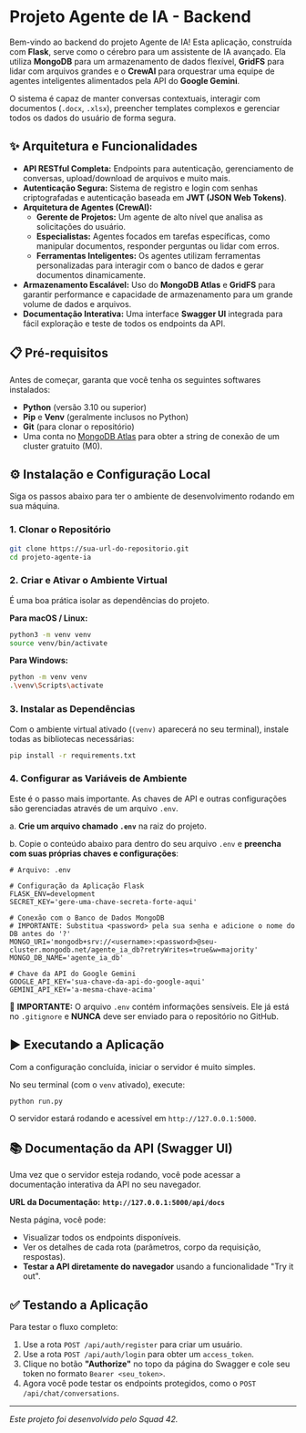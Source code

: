 # Projeto Agente de IA - Backend

Bem-vindo ao backend do projeto Agente de IA! Esta aplicação, construída com **Flask**, serve como o cérebro para um assistente de IA avançado. Ela utiliza **MongoDB** para um armazenamento de dados flexível, **GridFS** para lidar com arquivos grandes e o **CrewAI** para orquestrar uma equipe de agentes inteligentes alimentados pela API do **Google Gemini**.

O sistema é capaz de manter conversas contextuais, interagir com documentos (`.docx`, `.xlsx`), preencher templates complexos e gerenciar todos os dados do usuário de forma segura.

## ✨ Arquitetura e Funcionalidades

-   **API RESTful Completa:** Endpoints para autenticação, gerenciamento de conversas, upload/download de arquivos e muito mais.
-   **Autenticação Segura:** Sistema de registro e login com senhas criptografadas e autenticação baseada em **JWT (JSON Web Tokens)**.
-   **Arquitetura de Agentes (CrewAI):**
    -   **Gerente de Projetos:** Um agente de alto nível que analisa as solicitações do usuário.
    -   **Especialistas:** Agentes focados em tarefas específicas, como manipular documentos, responder perguntas ou lidar com erros.
    -   **Ferramentas Inteligentes:** Os agentes utilizam ferramentas personalizadas para interagir com o banco de dados e gerar documentos dinamicamente.
-   **Armazenamento Escalável:** Uso do **MongoDB Atlas** e **GridFS** para garantir performance e capacidade de armazenamento para um grande volume de dados e arquivos.
-   **Documentação Interativa:** Uma interface **Swagger UI** integrada para fácil exploração e teste de todos os endpoints da API.

## 📋 Pré-requisitos

Antes de começar, garanta que você tenha os seguintes softwares instalados:

-   **Python** (versão 3.10 ou superior)
-   **Pip** e **Venv** (geralmente inclusos no Python)
-   **Git** (para clonar o repositório)
-   Uma conta no [MongoDB Atlas](https://www.mongodb.com/cloud/atlas) para obter a string de conexão de um cluster gratuito (M0).

## ⚙️ Instalação e Configuração Local

Siga os passos abaixo para ter o ambiente de desenvolvimento rodando em sua máquina.

### 1. Clonar o Repositório

```bash
git clone https://sua-url-do-repositorio.git
cd projeto-agente-ia
```

### 2. Criar e Ativar o Ambiente Virtual

É uma boa prática isolar as dependências do projeto.

**Para macOS / Linux:**
```bash
python3 -m venv venv
source venv/bin/activate
```
**Para Windows:**
```bash
python -m venv venv
.\venv\Scripts\activate
```

### 3. Instalar as Dependências

Com o ambiente virtual ativado (`(venv)` aparecerá no seu terminal), instale todas as bibliotecas necessárias:

```bash
pip install -r requirements.txt
```

### 4. Configurar as Variáveis de Ambiente

Este é o passo mais importante. As chaves de API e outras configurações são gerenciadas através de um arquivo `.env`.

a. **Crie um arquivo chamado `.env`** na raiz do projeto.

b. Copie o conteúdo abaixo para dentro do seu arquivo `.env` e **preencha com suas próprias chaves e configurações**:

```
# Arquivo: .env

# Configuração da Aplicação Flask
FLASK_ENV=development
SECRET_KEY='gere-uma-chave-secreta-forte-aqui'

# Conexão com o Banco de Dados MongoDB
# IMPORTANTE: Substitua <password> pela sua senha e adicione o nome do DB antes do '?'
MONGO_URI='mongodb+srv://<username>:<password>@seu-cluster.mongodb.net/agente_ia_db?retryWrites=true&w=majority'
MONGO_DB_NAME='agente_ia_db'

# Chave da API do Google Gemini
GOOGLE_API_KEY='sua-chave-da-api-do-google-aqui'
GEMINI_API_KEY='a-mesma-chave-acima'
```

🚨 **IMPORTANTE:** O arquivo `.env` contém informações sensíveis. Ele já está no `.gitignore` e **NUNCA** deve ser enviado para o repositório no GitHub.

## ▶️ Executando a Aplicação

Com a configuração concluída, iniciar o servidor é muito simples.

No seu terminal (com o `venv` ativado), execute:

```bash
python run.py
```

O servidor estará rodando e acessível em `http://127.0.0.1:5000`.

## 📚 Documentação da API (Swagger UI)

Uma vez que o servidor esteja rodando, você pode acessar a documentação interativa da API no seu navegador.

**URL da Documentação:** **`http://127.0.0.1:5000/api/docs`**

Nesta página, você pode:
-   Visualizar todos os endpoints disponíveis.
-   Ver os detalhes de cada rota (parâmetros, corpo da requisição, respostas).
-   **Testar a API diretamente do navegador** usando a funcionalidade "Try it out".

## ✅ Testando a Aplicação

Para testar o fluxo completo:
1.  Use a rota `POST /api/auth/register` para criar um usuário.
2.  Use a rota `POST /api/auth/login` para obter um `access_token`.
3.  Clique no botão **"Authorize"** no topo da página do Swagger e cole seu token no formato `Bearer <seu_token>`.
4.  Agora você pode testar os endpoints protegidos, como o `POST /api/chat/conversations`.
---
*Este projeto foi desenvolvido pelo Squad 42.*